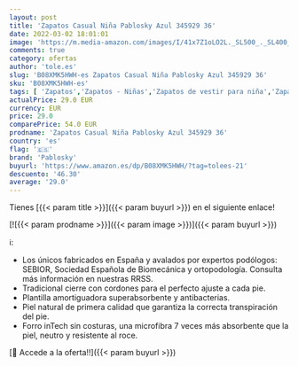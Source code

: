```yaml
---
layout: post
title: 'Zapatos Casual Niña Pablosky Azul 345929 36'
date: 2022-03-02 18:01:01
image: 'https://m.media-amazon.com/images/I/41x7Z1oLO2L._SL500_._SL400_.jpg'
comments: true
category: ofertas
author: 'tole.es'
slug: 'B08XMK5HWH-es Zapatos Casual Niña Pablosky Azul 345929 36'
sku: 'B08XMK5HWH-es'
tags: [ 'Zapatos','Zapatos - Niñas','Zapatos de vestir para niña','Zapatos y complementos','pablosky','zapatos', ]
actualPrice: 29.0 EUR
currency: EUR
price: 29.0
comparePrice: 54.0 EUR
prodname: 'Zapatos Casual Niña Pablosky Azul 345929 36'
country: 'es'
flag: '🇪🇸'
brand: 'Pablosky'
buyurl: 'https://www.amazon.es/dp/B08XMK5HWH/?tag=tolees-21'
descuento: '46.30'
average: '29.0'
---
```


Tienes [{{< param title >}}]({{< param buyurl >}}) en el siguiente enlace!

[![{{< param prodname >}}]({{< param image >}})]({{< param buyurl >}})

ℹ️:

- Los únicos fabricados en España y avalados por expertos podólogos: SEBIOR, Sociedad Española de Biomecánica y ortopodología. Consulta más información en nuestras RRSS.
- Tradicional cierre con cordones para el perfecto ajuste a cada pie.
- Plantilla amortiguadora superabsorbente y antibacterias.
- Piel natural de primera calidad que garantiza la correcta transpiración del pie.
- Forro inTech sin costuras, una microfibra 7 veces más absorbente que la piel, neutro y resistente al roce.

[🛒 Accede a la oferta!!]({{< param buyurl >}})
